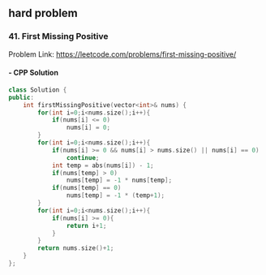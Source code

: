 ## hard problem

### 41. First Missing Positive
Problem Link: https://leetcode.com/problems/first-missing-positive/

#### - CPP Solution
```cpp
class Solution {
public:
    int firstMissingPositive(vector<int>& nums) {
        for(int i=0;i<nums.size();i++){
            if(nums[i] <= 0)
                nums[i] = 0;
        }
        for(int i=0;i<nums.size();i++){
            if(nums[i] >= 0 && nums[i] > nums.size() || nums[i] == 0)
                continue;
            int temp = abs(nums[i]) - 1;
            if(nums[temp] > 0)
                nums[temp] = -1 * nums[temp];
            if(nums[temp] == 0)
                nums[temp] = -1 * (temp+1);
        }
        for(int i=0;i<nums.size();i++){
            if(nums[i] >= 0){
                return i+1;
            }
        }
        return nums.size()+1;
    }
};
```
